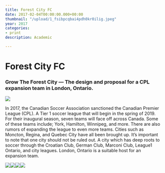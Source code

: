 ```yaml
---
title: Forest City FC
date: 2017-02-04T00:00:00.000+00:00
thumbnail: "/upload/1_fsibpcqbai4pdh0kr0ilig.jpeg"
year: 2017
categories:
- print
description: Academic

---
```

# Forest City FC

### Grow The Forest City — The design and proposal for a CPL expansion team in London, Ontario.

![](/upload/1_fsibpcqbai4pdh0kr0ilig.jpeg)

In 2017, the Canadian Soccer Association sanctioned the Canadian Premier League (CPL). A Tier 1 soccer league that will begin in the spring of 2019. For their inaugural season, seven teams will face off across Canada. Some of these teams include; York, Hamilton, Winnipeg, and more. There are also rumors of expanding the league to even more teams. Cities such as Moncton, Regina, and Quebec City have all been brought up. It’s important to note that one city should not be ruled out. A city which has deep roots to soccer through the Croatian Club, German Club, Marconi Club, League1 Ontario, and city leagues. London, Ontario is a suitable host for an expansion team.

![](/upload/screen-shot.png)![](/upload/football-flag-stadium-1.jpg)![](/upload/ticket-1.jpg)![](/upload/wesbite-fcfc-1.jpg)